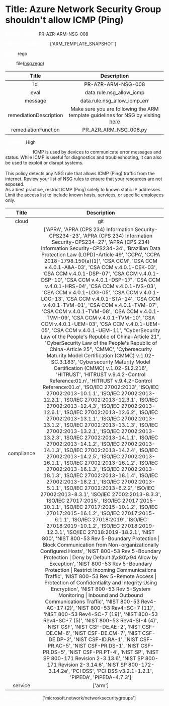 



# Title: Azure Network Security Group shouldn't allow ICMP (Ping)


***<font color="white">Master Test Id:</font>*** PR-AZR-ARM-NSG-008

***<font color="white">Master Snapshot Id:</font>*** ['ARM_TEMPLATE_SNAPSHOT']

***<font color="white">type:</font>*** rego

***<font color="white">rule:</font>*** file([nsg.rego])  
  
  
  
  

|Title|Description|
| :---: | :---: |
|id|PR-AZR-ARM-NSG-008|
|eval|data.rule.nsg_allow_icmp|
|message|data.rule.nsg_allow_icmp_err|
|remediationDescription|Make sure you are following the ARM template guidelines for NSG by visiting <a href='https://docs.microsoft.com/en-us/azure/templates/microsoft.network/networksecuritygroups' target='_blank'>here</a>|
|remediationFunction|PR_AZR_ARM_NSG_008.py|


***<font color="white">Severity:</font>*** High

***<font color="white">Description:</font>*** ICMP is used by devices to communicate error messages and status. While ICMP is useful for  diagnostics and troubleshooting, it can also be used to exploit or disrupt systems.<br><br>This policy detects any NSG rule that allows ICMP (Ping) traffic from the internet. Review your list of NSG rules to ensure that your resources are not exposed.<br>As a best practice, restrict ICMP (Ping) solely to known static IP addresses. Limit the access list to include known hosts, services, or specific employees only.  
  
  

|Title|Description|
| :---: | :---: |
|cloud|git|
|compliance|['APRA', 'APRA (CPS 234) Information Security-CPS234-23', 'APRA (CPS 234) Information Security-CPS234-27', 'APRA (CPS 234) Information Security-CPS234-34', 'Brazilian Data Protection Law (LGPD)-Article 49', 'CCPA', 'CCPA 2018-1798.150(a)(1)', 'CSA CCM', 'CSA CCM v.4.0.1-A&A-03', 'CSA CCM v.4.0.1-CEK-03', 'CSA CCM v.4.0.1-DSP-07', 'CSA CCM v.4.0.1-DSP-10', 'CSA CCM v.4.0.1-DSP-17', 'CSA CCM v.4.0.1-HRS-04', 'CSA CCM v.4.0.1-IVS-03', 'CSA CCM v.4.0.1-LOG-05', 'CSA CCM v.4.0.1-LOG-13', 'CSA CCM v.4.0.1-STA-14', 'CSA CCM v.4.0.1-TVM-01', 'CSA CCM v.4.0.1-TVM-07', 'CSA CCM v.4.0.1-TVM-08', 'CSA CCM v.4.0.1-TVM-09', 'CSA CCM v.4.0.1-TVM-10', 'CSA CCM v.4.0.1-UEM-03', 'CSA CCM v.4.0.1-UEM-05', 'CSA CCM v.4.0.1-UEM-11', "CyberSecurity Law of the People's Republic of China-Article 21", "CyberSecurity Law of the People's Republic of China-Article 25", 'CMMC', 'Cybersecurity Maturity Model Certification (CMMC) v.1.02-SC.3.183', 'Cybersecurity Maturity Model Certification (CMMC) v.1.02-SI.2.216', 'HITRUST', 'HITRUST v.9.4.2-Control Reference:01.n', 'HITRUST v.9.4.2-Control Reference:01.o', 'ISO/IEC 27002:2013', 'ISO/IEC 27002:2013-10.1.1', 'ISO/IEC 27002:2013-12.2.1', 'ISO/IEC 27002:2013-12.3.1', 'ISO/IEC 27002:2013-12.4.3', 'ISO/IEC 27002:2013-12.6.1', 'ISO/IEC 27002:2013-12.6.2', 'ISO/IEC 27002:2013-13.1.1', 'ISO/IEC 27002:2013-13.1.2', 'ISO/IEC 27002:2013-13.1.3', 'ISO/IEC 27002:2013-13.2.1', 'ISO/IEC 27002:2013-13.2.3', 'ISO/IEC 27002:2013-14.1.1', 'ISO/IEC 27002:2013-14.1.2', 'ISO/IEC 27002:2013-14.1.3', 'ISO/IEC 27002:2013-14.2.4', 'ISO/IEC 27002:2013-14.2.5', 'ISO/IEC 27002:2013-16.1.1', 'ISO/IEC 27002:2013-16.1.2', 'ISO/IEC 27002:2013-16.1.3', 'ISO/IEC 27002:2013-18.1.3', 'ISO/IEC 27002:2013-18.1.4', 'ISO/IEC 27002:2013-18.2.1', 'ISO/IEC 27002:2013-5.1.1', 'ISO/IEC 27002:2013-6.2.2', 'ISO/IEC 27002:2013-8.3.1', 'ISO/IEC 27002:2013-8.3.3', 'ISO/IEC 27017:2015', 'ISO/IEC 27017:2015-10.1.1', 'ISO/IEC 27017:2015-10.1.2', 'ISO/IEC 27017:2015-16.1.2', 'ISO/IEC 27017:2015-6.1.1', 'ISO/IEC 27018:2019', 'ISO/IEC 27018:2019-10.1.2', 'ISO/IEC 27018:2019-12.3.1', 'ISO/IEC 27018:2019-18.2.1', 'NIST 800', 'NIST 800-53 Rev 5-Boundary Protection \| Block Communication from Non-organizationally Configured Hosts', 'NIST 800-53 Rev 5-Boundary Protection \| Deny by Default â\x80\x94 Allow by Exception', 'NIST 800-53 Rev 5-Boundary Protection \| Restrict Incoming Communications Traffic', 'NIST 800-53 Rev 5-Remote Access \| Protection of Confidentiality and Integrity Using Encryption', 'NIST 800-53 Rev 5-System Monitoring \| Inbound and Outbound Communications Traffic', 'NIST 800-53 Rev4-AC-17 (2)', 'NIST 800-53 Rev4-SC-7 (11)', 'NIST 800-53 Rev4-SC-7 (19)', 'NIST 800-53 Rev4-SC-7 (5)', 'NIST 800-53 Rev4-SI-4 (4)', 'NIST CSF', 'NIST CSF-DE.AE-2', 'NIST CSF-DE.CM-6', 'NIST CSF-DE.CM-7', 'NIST CSF-DE.DP-2', 'NIST CSF-ID.RA-1', 'NIST CSF-PR.AC-5', 'NIST CSF-PR.DS-1', 'NIST CSF-PR.DS-5', 'NIST CSF-PR.PT-4', 'NIST SP', 'NIST SP 800-171 Revision 2-3.13.6', 'NIST SP 800-171 Revision 2-3.14.6', 'NIST SP 800-172-3.14.2e', 'PCI DSS', 'PCI DSS v3.2.1-1.2.1', 'PIPEDA', 'PIPEDA-4.7.3']|
|service|['arm']|


***<font color="white">Resource Types:</font>*** ['microsoft.network/networksecuritygroups']


[nsg.rego]: https://github.com/prancer-io/prancer-compliance-test/tree/master/azure/iac/nsg.rego
